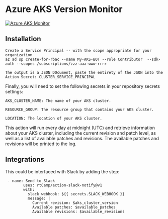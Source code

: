 # Azure AKS Version Monitor

[![Azure AKS Monitor](https://github.com/johndohoneyjr/AKS-Version-Monitor/actions/workflows/azure-aks-monitor.yml/badge.svg)](https://github.com/johndohoneyjr/AKS-Version-Monitor/actions/workflows/azure-aks-monitor.yml)

## Installation
```
Create a Service Principal -- with the scope appropriate for your organization
az ad sp create-for-rbac --name My-AKS-BOT --role Contributor  --sdk-auth --scopes /subscriptions/zzz-aaa-www-rrrr

The output is a JSON DOcument, paste the entirety of the JSON into the Action Secret: CLUSTER_SERVICE_PRINCIPAL 
```
Finally, you will need to set the following secrets in your repository secrets settings:

```
AKS_CLUSTER_NAME: The name of your AKS cluster.

RESOURCE_GROUP: The resource group that contains your AKS cluster.

LOCATION: The location of your AKS cluster.
```
This action will run every day at midnight (UTC) and retrieve information about your AKS cluster, including the current revision and patch level, as well as a list of available patches and revisions. The available patches and revisions will be printed to the log.

## Integrations

This could be interfaced with Slack by adding the step:
```
 - name: Send to Slack
        uses: rtCamp/action-slack-notify@v1
        with:
          slack_webhook: ${{ secrets.SLACK_WEBHOOK }}
          message: |
            Current revision: $aks_cluster_version
            Available patches: $available_patches
            Available revisions: $available_revisions
```
